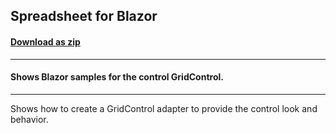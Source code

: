 ## Spreadsheet for Blazor
#### [Download as zip](https://grapecity.github.io/DownGit/#/home?url=https://github.com/GrapeCity/ComponentOne-Blazor-Samples/tree/master/NET_8/GridControl/Spreadsheet)
____
#### Shows Blazor samples for the control GridControl.
____
Shows how to create a GridControl adapter to provide the control look and behavior.
